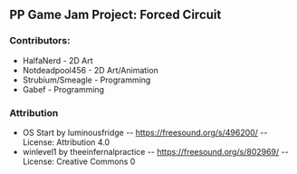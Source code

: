 ## PP Game Jam Project: Forced Circuit

### Contributors:
* HalfaNerd - 2D Art
* Notdeadpool456 - 2D Art/Animation
* Strubium/Smeagle - Programming
* Gabef - Programming


### Attribution
* OS Start by luminousfridge -- https://freesound.org/s/496200/ -- License: Attribution 4.0
* winlevel1 by theeinfernalpractice -- https://freesound.org/s/802969/ -- License: Creative Commons 0
